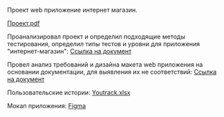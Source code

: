 Проект web приложение интернет магазин. 

[Проект.pdf](https://github.com/user-attachments/files/21194719/default.pdf)

Проанализировал проект и определил подходящие методы тестирования, определил типы тестов и уровни для приложения "интернет-магазин":
[Ссылка на документ](https://docs.google.com/spreadsheets/d/1zCEU5108E7VlplfyHH5TDGaGrJ-IkrWEyLFAceK4UBA/edit?usp=sharing)

Провел анализ требований и дизайна макета web приложения на основании документации, для выявления их не соответствий:
[Ссылка на документ](https://docs.google.com/spreadsheets/d/1vfI4G-aCJ4NsFb-hreWExPZSH72ccvezFHf_nTEZcz0/edit?gid=1776886247#gid=1776886247)

Пользовательские  истории: 
[Youtrack.xlsx](https://github.com/user-attachments/files/21194704/Issues.5.xlsx)

Мокап приложения:
[Figma](https://www.figma.com/design/2T99Jt5OHPqkhe4yyoe2IC/demoshopping.ru?node-id=0-1&p=f) 
